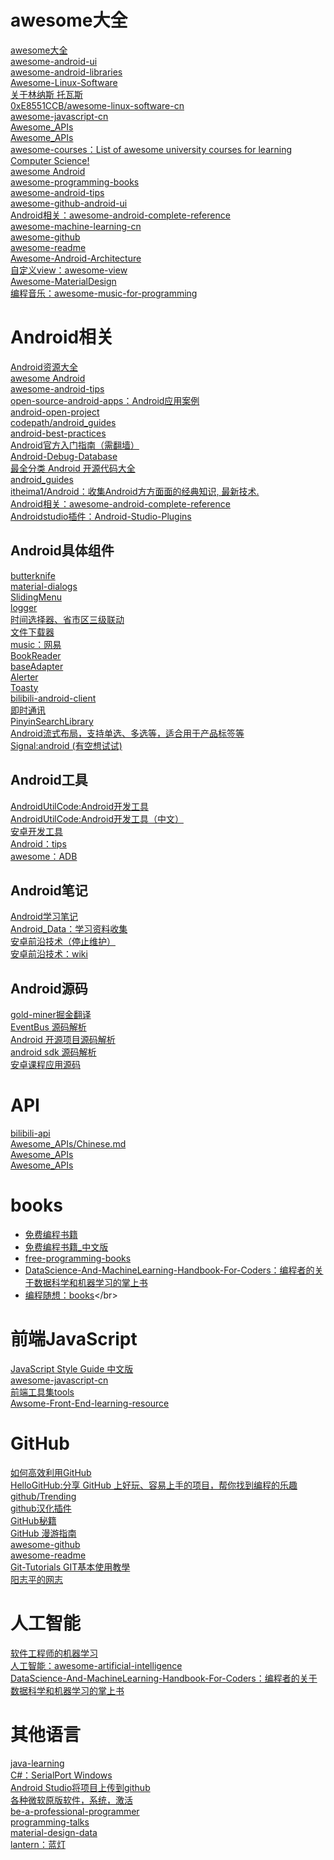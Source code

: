 # awesome大全<br>
[awesome大全](https://github.com/sindresorhus/awesome)</br>
[awesome-android-ui](https://github.com/wasabeef/awesome-android-ui)</br>
[awesome-android-libraries](https://github.com/wasabeef/awesome-android-libraries)</br>
[Awesome-Linux-Software](https://github.com/LewisVo/Awesome-Linux-Software)</br>
[关于林纳斯 托瓦斯](http://www.linuxidc.com/Linux/2014-03/98838.htm)</br>
[0xE8551CCB/awesome-linux-software-cn](https://github.com/0xE8551CCB/awesome-linux-software-cn)</br>
[awesome-javascript-cn](https://github.com/jobbole/awesome-javascript-cn#api)</br>
[Awesome_APIs](https://github.com/TonnyL/Awesome_APIs/blob/master/Chinese.md#%E5%A4%A9%E6%B0%94)</br>
[Awesome_APIs](https://github.com/TonnyL/Awesome_APIs)</br>
[awesome-courses：List of awesome university courses for learning Computer Science!](https://github.com/prakhar1989/awesome-courses)</br>
[awesome Android](https://snowdream86.gitbooks.io/awesome-android/content/)</br>
[awesome-programming-books](https://github.com/jobbole/awesome-programming-books)</br>
[awesome-android-tips](https://github.com/jiang111/awesome-android-tips)</br>
[awesome-github-android-ui](https://github.com/opendigg/awesome-github-android-ui#%E7%94%A8%E6%88%B7%E5%BC%95%E5%AF%BC)</br>
[Android相关：awesome-android-complete-reference](https://github.com/amitshekhariitbhu/awesome-android-complete-reference)</br>
[awesome-machine-learning-cn](https://github.com/jobbole/awesome-machine-learning-cn)</br>
[awesome-github](https://github.com/AntBranch/awesome-github)</br>
[awesome-readme](https://github.com/matiassingers/awesome-readme)</br>
[Awesome-Android-Architecture](https://github.com/Juude/Awesome-Android-Architecture)</br>
[自定义view：awesome-view](https://github.com/xinghongfei/awesome-view)</br>
[Awesome-MaterialDesign](https://github.com/lightSky/Awesome-MaterialDesign)</br>
[编程音乐：awesome-music-for-programming](https://github.com/Yaoshicn/awesome-music-for-programming)</br>
# Android相关<br>
[Android资源大全](https://github.com/jobbole/awesome-android-cn)</br>
[awesome Android](https://snowdream86.gitbooks.io/awesome-android/content/)</br>
[awesome-android-tips](https://github.com/jiang111/awesome-android-tips)</br>
[open-source-android-apps：Android应用案例](https://github.com/pcqpcq/open-source-android-apps)</br>
[android-open-project](https://github.com/Trinea/android-open-project)</br>
[codepath/android_guides](https://github.com/codepath/android_guides/pulls)</br>
[android-best-practices](https://github.com/futurice/android-best-practices)</br>
[Android官方入门指南（需翻墙）](https://developer.android.com/training/index.html)</br>
[Android-Debug-Database](https://github.com/amitshekhariitbhu/Android-Debug-Database)</br>
[最全分类 Android 开源代码大全](https://github.com/XXApple/AndroidLibs)</br>
[android_guides](https://github.com/codepath/android_guides)</br>
[itheima1/Android：收集Android方方面面的经典知识, 最新技术.](https://github.com/itheima1/Android)</br>
[Android相关：awesome-android-complete-reference](https://github.com/amitshekhariitbhu/awesome-android-complete-reference)</br>
[Androidstudio插件：Android-Studio-Plugins](https://github.com/balsikandar/Android-Studio-Plugins)</br>

## Android具体组件
[butterknife](https://github.com/JakeWharton/butterknife)</br>
[material-dialogs](https://github.com/afollestad/material-dialogs)</br>
[SlidingMenu](https://github.com/jfeinstein10/SlidingMenu)</br>
[logger](https://github.com/orhanobut/logger)</br>
[时间选择器、省市区三级联动](https://github.com/Bigkoo/Android-PickerView)</br>
[文件下载器](https://github.com/lingochamp/FileDownloader)</br>
[music：网易](https://github.com/aa112901/remusic)</br>
[BookReader](https://github.com/JustWayward/BookReader)</br>
[baseAdapter](https://github.com/hongyangAndroid/baseAdapter)</br>
[Alerter](https://github.com/Tapadoo/Alerter)</br>
[Toasty](https://github.com/GrenderG/Toasty)</br>
[bilibili-android-client](https://github.com/HotBitmapGG/bilibili-android-client)</br>
[即时通讯](https://github.com/uncleleonfan/FanChat)</br>
[PinyinSearchLibrary](https://github.com/handsomezhou/PinyinSearchLibrary)</br>
[Android流式布局，支持单选、多选等，适合用于产品标签等](https://github.com/hongyangAndroid/FlowLayout)</br>
[Signal:android (有空想试试)](https://github.com/WhisperSystems/Signal-Android)</br>

## Android工具
[AndroidUtilCode:Android开发工具](https://github.com/Blankj/AndroidUtilCode)</br>
[AndroidUtilCode:Android开发工具（中文）](https://github.com/Blankj/AndroidUtilCode/blob/master/README-CN.md)</br>
[安卓开发工具](https://github.com/inferjay/AndroidDevTools)</br>
[Android：tips](https://github.com/tangqi92/Android-Tips)</br>
[awesome：ADB](https://github.com/mzlogin/awesome-adb)</br>

## Android笔记
[Android学习笔记](https://github.com/francistao/LearningNotes)</br>
[Android_Data：学习资料收集](https://github.com/Freelander/Android_Data)</br>
[安卓前沿技术（停止维护）](https://github.com/hehonghui/android-tech-frontier)</br>
[安卓前沿技术：wiki](https://github.com/hehonghui/android-tech-frontier/wiki)</br>

## Android源码
[gold-miner掘金翻译](https://github.com/xitu/gold-miner)</br>
[EventBus 源码解析](http://p.codekk.com/blogs/detail/54cfab086c4761e5001b2538)</br>
[Android 开源项目源码解析](https://github.com/android-cn/android-open-project-analysis)</br>
[android sdk 源码解析](https://github.com/LittleFriendsGroup/AndroidSdkSourceAnalysis)</br>
[安卓课程应用源码](https://github.com/aporter/coursera-android)</br>
  
# API<br>
[bilibili-api](https://github.com/Vespa314/bilibili-api/blob/master/api.md)</br>
[Awesome_APIs/Chinese.md](https://github.com/TonnyL/Awesome_APIs/blob/master/Chinese.md#%E7%94%B5%E5%95%86)</br>
[Awesome_APIs](https://github.com/TonnyL/Awesome_APIs/blob/master/Chinese.md#%E5%A4%A9%E6%B0%94)</br>
[Awesome_APIs](https://github.com/TonnyL/Awesome_APIs)</br>
# books<br>
* [免费编程书籍](https://github.com/EbookFoundation/free-programming-books)</br>
* [免费编程书籍_中文版](https://github.com/justjavac/free-programming-books-zh_CN)</br>
* [free-programming-books](https://github.com/EbookFoundation/free-programming-books)</br>
* [DataScience-And-MachineLearning-Handbook-For-Coders：编程者的关于数据科学和机器学习的掌上书](https://github.com/wxyyxc1992/DataScience-And-MachineLearning-Handbook-For-Coders/blob/master/DataScienceAI-Reference.md#introduction-&-overview%E5%85%A5%E9%97%A8%E4%B8%8E%E6%A6%82%E8%A7%88)</br>
* [编程随想：books](https://github.com/programthink/books#1312_)</br>
# 前端JavaScript<br>
[JavaScript Style Guide 中文版](https://github.com/sivan/javascript-style-guide)<br>
[awesome-javascript-cn](https://github.com/jobbole/awesome-javascript-cn#api)</br>
[前端工具集tools](https://github.com/nieweidong/fetool#other)</br>
[Awsome-Front-End-learning-resource](https://github.com/helloqingfeng/Awsome-Front-End-learning-resource)</br>
# GitHub
[如何高效利用GitHub](http://www.yangzhiping.com/tech/github.html)</br>
[HelloGitHub:分享 GitHub 上好玩、容易上手的项目，帮你找到编程的乐趣](https://github.com/521xueweihan/HelloGitHub)</br>
[github/Trending](https://github.com/trending)</br>
[github汉化插件](https://github.com/52cik/github-hans)</br>
[GitHub秘籍](https://github.com/tiimgreen/github-cheat-sheet/blob/master/README.zh-cn.md)</br>
[GitHub 漫游指南](https://github.com/phodal/github-roam)</br>
[awesome-github](https://github.com/AntBranch/awesome-github)</br>
[awesome-readme](https://github.com/matiassingers/awesome-readme)</br>
[Git-Tutorials GIT基本使用教學](https://github.com/twtrubiks/Git-Tutorials)</br>
[阳志平的网志](http://www.yangzhiping.com/)</br>
# 人工智能
[软件工程师的机器学习](https://github.com/ZuzooVn/machine-learning-for-software-engineers/blob/master/README-zh-CN.md)</br>
[人工智能：awesome-artificial-intelligence](https://github.com/owainlewis/awesome-artificial-intelligence)</br>
[DataScience-And-MachineLearning-Handbook-For-Coders：编程者的关于数据科学和机器学习的掌上书](https://github.com/wxyyxc1992/DataScience-And-MachineLearning-Handbook-For-Coders/blob/master/DataScienceAI-Reference.md#introduction-&-overview%E5%85%A5%E9%97%A8%E4%B8%8E%E6%A6%82%E8%A7%88)</br>
# 其他语言
[java-learning](https://github.com/brianway/java-learning)</br>
[C#：SerialPort Windows](https://github.com/TonySudo/SerialPortW)</br>
[Android Studio将项目上传到github](http://blog.csdn.net/mingtianguohou100/article/details/54708078)</br>
[各种微软原版软件，系统，激活](https://github.com/Helpsoftware/Microsoft)</br>
[be-a-professional-programmer](https://github.com/haohao123456/be-a-professional-programmer)</br>
[programming-talks](https://github.com/hellerve/programming-talks)</br>
[material-design-data](https://github.com/Luosunce/material-design-data)</br>
[lantern：蓝灯](https://github.com/getlantern/lantern)</br>
[]()</br>
[]()</br>
[]()</br>
[]()</br>
[]()</br>
[]()</br>
[]()</br>
